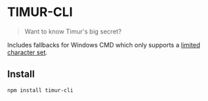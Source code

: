 # TIMUR-CLI

> Want to know Timur's big secret?

Includes fallbacks for Windows CMD which only supports a [limited character set](https://en.wikipedia.org/wiki/Code_page_437).

## Install

```sh
npm install timur-cli
```

